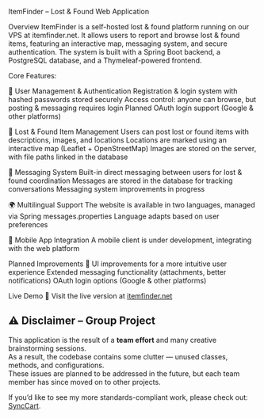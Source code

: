 ItemFinder – Lost & Found Web Application

Overview
ItemFinder is a self-hosted lost & found platform running on our VPS at itemfinder.net.
It allows users to report and browse lost & found items, featuring an interactive map, messaging system, and secure authentication.
The system is built with a Spring Boot backend, a PostgreSQL database, and a Thymeleaf-powered frontend.

Core Features:

🔹 User Management & Authentication
Registration & login system with hashed passwords stored securely
Access control: anyone can browse, but posting & messaging requires login
Planned OAuth login support (Google & other platforms)

📍 Lost & Found Item Management
Users can post lost or found items with descriptions, images, and locations
Locations are marked using an interactive map (Leaflet + OpenStreetMap)
Images are stored on the server, with file paths linked in the database

💬 Messaging System
Built-in direct messaging between users for lost & found coordination
Messages are stored in the database for tracking conversations
Messaging system improvements in progress

🌍 Multilingual Support
The website is available in two languages, managed via Spring messages.properties
Language adapts based on user preferences

📱 Mobile App Integration
A mobile client is under development, integrating with the web platform

Planned Improvements 🚀
UI improvements for a more intuitive user experience
Extended messaging functionality (attachments, better notifications)
OAuth login options (Google & other platforms)

Live Demo
🔗 Visit the live version at [itemfinder.net](https://itemfinder.mrhonse.com/?lang=pl)

## ⚠️ Disclaimer – Group Project

This application is the result of a **team effort** and many creative brainstorming sessions.  
As a result, the codebase contains some clutter — unused classes, methods, and configurations.  
These issues are planned to be addressed in the future, but each team member has since moved on to other projects.

If you’d like to see my more standards-compliant work, please check out: [SyncCart](https://github.com/Greenn3/SyncCart).

